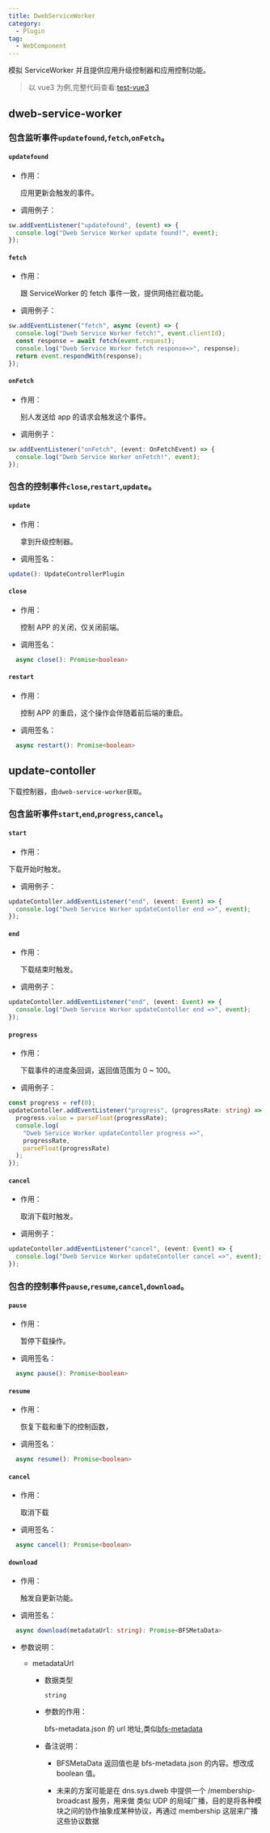 ```yaml
---
title: DwebServiceWorker
category:
  - Plugin
tag:
  - WebComponent
---
```


模拟 ServiceWorker 并且提供应用升级控制器和应用控制功能。

> 以 vue3 为例,完整代码查看:[test-vue3](https://github.com/BioforestChain/dweb_browser/tree/main/plugins/demo)

## dweb-service-worker

### 包含监听事件`updatefound`,`fetch`,`onFetch`。

#### `updatefound`

- 作用：

  应用更新会触发的事件。

- 调用例子：

```ts
sw.addEventListener("updatefound", (event) => {
  console.log("Dweb Service Worker update found!", event);
});
```

#### `fetch`

- 作用：

  跟 ServiceWorker 的 fetch 事件一致，提供网络拦截功能。

- 调用例子：

```ts
sw.addEventListener("fetch", async (event) => {
  console.log("Dweb Service Worker fetch!", event.clientId);
  const response = await fetch(event.request);
  console.log("Dweb Service Worker fetch response=>", response);
  return event.respondWith(response);
});
```

#### `onFetch`

- 作用：

  别人发送给 app 的请求会触发这个事件。

- 调用例子：

```ts
sw.addEventListener("onFetch", (event: OnFetchEvent) => {
  console.log("Dweb Service Worker onFetch!", event);
});
```

### 包含的控制事件`close`,`restart`,`update`。

#### `update`

- 作用：

  拿到升级控制器。

- 调用签名：

```ts
update(): UpdateControllerPlugin
```

#### `close`

- 作用：

  控制 APP 的关闭，仅关闭前端。

- 调用签名：

```ts
  async close(): Promise<boolean>
```

#### `restart`

- 作用：

  控制 APP 的重启，这个操作会伴随着前后端的重启。

- 调用签名：

```ts
  async restart(): Promise<boolean>
```

## update-contoller

下载控制器，由`dweb-service-worker获取`。

### 包含监听事件`start`,`end`,`progress`,`cancel`。

#### `start`

- 作用：

下载开始时触发。

- 调用例子：

```ts
updateContoller.addEventListener("end", (event: Event) => {
  console.log("Dweb Service Worker updateContoller end =>", event);
});
```

#### `end`

- 作用：

  下载结束时触发。

- 调用例子：

```ts
updateContoller.addEventListener("end", (event: Event) => {
  console.log("Dweb Service Worker updateContoller end =>", event);
});
```

#### `progress`

- 作用：

  下载事件的进度条回调，返回值范围为 0 ~ 100。

- 调用例子：

```ts
const progress = ref(0);
updateContoller.addEventListener("progress", (progressRate: string) => {
  progress.value = parseFloat(progressRate);
  console.log(
    "Dweb Service Worker updateContoller progress =>",
    progressRate,
    parseFloat(progressRate)
  );
});
```

#### `cancel`

- 作用：

  取消下载时触发。

- 调用例子：

```ts
updateContoller.addEventListener("cancel", (event: Event) => {
  console.log("Dweb Service Worker updateContoller cancel =>", event);
});
```

### 包含的控制事件`pause`,`resume`,`cancel`,`download`。

#### `pause`

- 作用：

  暂停下载操作。

- 调用签名：

```ts
  async pause(): Promise<boolean>
```

#### `resume`

- 作用：

  恢复下载和重下的控制函数，

- 调用签名：

```ts
  async resume(): Promise<boolean>
```

#### `cancel`

- 作用：

  取消下载

- 调用签名：

```ts
  async cancel(): Promise<boolean>
```

#### `download`

- 作用：

  触发自更新功能。

- 调用签名：

```ts
  async download(metadataUrl: string): Promise<BFSMetaData>
```

- 参数说明：

  - metadataUrl

    - 数据类型

      `string`

    - 参数的作用：

      bfs-metadata.json 的 url 地址,类似[bfs-metadata](https://shop.plaoc.com/bfs-metadata.json)

    - 备注说明：

      - BFSMetaData 返回值也是 bfs-metadata.json 的内容。想改成 boolean 值。

      - 未来的方案可能是在 dns.sys.dweb 中提供一个 /membership-broadcast 服务，用来做 类似 UDP 的局域广播，目的是将各种模块之间的协作抽象成某种协议，再通过 membership 这层来广播这些协议数据
